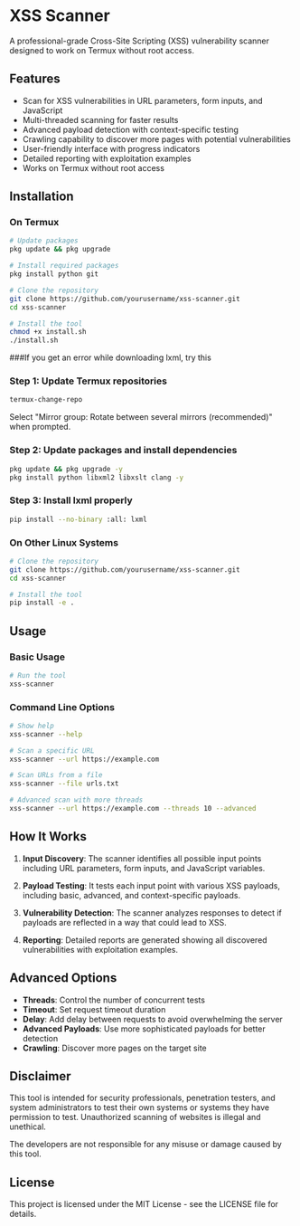 # XSS Scanner

A professional-grade Cross-Site Scripting (XSS) vulnerability scanner designed to work on Termux without root access.

## Features

- Scan for XSS vulnerabilities in URL parameters, form inputs, and JavaScript
- Multi-threaded scanning for faster results
- Advanced payload detection with context-specific testing
- Crawling capability to discover more pages with potential vulnerabilities
- User-friendly interface with progress indicators
- Detailed reporting with exploitation examples
- Works on Termux without root access

## Installation

### On Termux

```bash
# Update packages
pkg update && pkg upgrade

# Install required packages
pkg install python git

# Clone the repository
git clone https://github.com/yourusername/xss-scanner.git
cd xss-scanner

# Install the tool
chmod +x install.sh
./install.sh
```
###If you get an error while downloading lxml, try this
### Step 1: Update Termux repositories

```bash
termux-change-repo
```
Select "Mirror group: Rotate between several mirrors (recommended)" when prompted.

### Step 2: Update packages and install dependencies

```bash
pkg update && pkg upgrade -y
pkg install python libxml2 libxslt clang -y
```

### Step 3: Install lxml properly

```bash
pip install --no-binary :all: lxml
```
### On Other Linux Systems

```bash
# Clone the repository
git clone https://github.com/yourusername/xss-scanner.git
cd xss-scanner

# Install the tool
pip install -e .
```

## Usage

### Basic Usage

```bash
# Run the tool
xss-scanner
```

### Command Line Options

```bash
# Show help
xss-scanner --help

# Scan a specific URL
xss-scanner --url https://example.com

# Scan URLs from a file
xss-scanner --file urls.txt

# Advanced scan with more threads
xss-scanner --url https://example.com --threads 10 --advanced
```

## How It Works

1. **Input Discovery**: The scanner identifies all possible input points including URL parameters, form inputs, and JavaScript variables.

2. **Payload Testing**: It tests each input point with various XSS payloads, including basic, advanced, and context-specific payloads.

3. **Vulnerability Detection**: The scanner analyzes responses to detect if payloads are reflected in a way that could lead to XSS.

4. **Reporting**: Detailed reports are generated showing all discovered vulnerabilities with exploitation examples.

## Advanced Options

- **Threads**: Control the number of concurrent tests
- **Timeout**: Set request timeout duration
- **Delay**: Add delay between requests to avoid overwhelming the server
- **Advanced Payloads**: Use more sophisticated payloads for better detection
- **Crawling**: Discover more pages on the target site

## Disclaimer

This tool is intended for security professionals, penetration testers, and system administrators to test their own systems or systems they have permission to test. Unauthorized scanning of websites is illegal and unethical.

The developers are not responsible for any misuse or damage caused by this tool.

## License

This project is licensed under the MIT License - see the LICENSE file for details.

